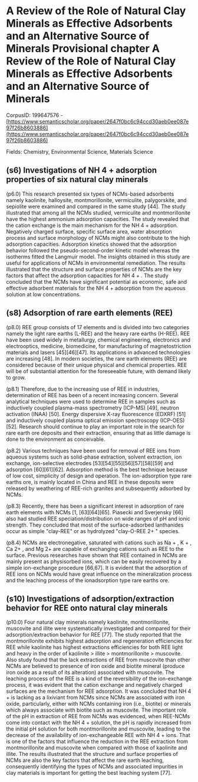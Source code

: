 # A Review of the Role of Natural Clay Minerals as Effective Adsorbents and an Alternative Source of Minerals Provisional chapter A Review of the Role of Natural Clay Minerals as Effective Adsorbents and an Alternative Source of Minerals

CorpusID: 199647576 - [https://www.semanticscholar.org/paper/2647f0bc6c94ccd30aeb0ee087e97f26b8603886](https://www.semanticscholar.org/paper/2647f0bc6c94ccd30aeb0ee087e97f26b8603886)

Fields: Chemistry, Environmental Science, Materials Science

## (s6) Investigations of NH 4 + adsorption properties of six natural clay minerals
(p6.0) This research presented six types of NCMs-based adsorbents namely kaolinite, halloysite, montmorillonite, vermiculite, palygorskite, and sepiolite were examined and compared in the same study [44]. The study illustrated that among all the NCMs studied, vermiculite and montmorillonite have the highest ammonium adsorption capacities. The study revealed that the cation exchange is the main mechanism for the NH 4 + adsorption. Negatively charged surface, specific surface area, water absorption process and surface morphology of NCMs might also contribute to the high adsorption capacities. Adsorption kinetics showed that the adsorption behavior followed the pseudo-second-order kinetic model whereas the isotherms fitted the Langmuir model. The insights obtained in this study are useful for applications of NCMs in environmental remediation. The results illustrated that the structure and surface properties of NCMs are the key factors that affect the adsorption capacities for NH 4 + . The study concluded that the NCMs have significant potential as economic, safe and effective adsorbent materials for the NH 4 + adsorption from the aqueous solution at low concentrations.
## (s8) Adsorption of rare earth elements (REE)
(p8.0) REE group consists of 17 elements and is divided into two categories namely the light rare earths (L-REE) and the heavy rare earths (H-REE). REE have been used widely in metallurgy, chemical engineering, electronics and electrooptics, medicine, biomedicine, for manufacturing of magnetostriction materials and lasers [45][46][47]. Its applications in advanced technologies are increasing [48]. In modern societies, the rare earth elements (REE) are considered because of their unique physical and chemical properties. REE will be of substantial attention for the foreseeable future, with demand likely to grow.

(p8.1) Therefore, due to the increasing use of REE in industries, determination of REE has been of a recent increasing concern. Several analytical techniques were used to determine REE in samples such as inductively coupled plasma-mass spectrometry (ICP-MS) [49], neutron activation (INAA) [50]. Energy dispersive X-ray fluorescence (EDXRF) [51] and inductively coupled plasma optical emission spectroscopy (ICP-OES) [52]. Research should continue to play an important role in the search for rare earth ore deposits and their extraction, ensuring that as little damage is done to the environment as conceivable.

(p8.2) Various techniques have been used for removal of REE ions from aqueous systems such as solid-phase extraction, solvent extraction, ion exchange, ion-selective electrodes [53][54][55][56][57][58][59] and adsorption [60][61][62]. Adsorption method is the best technique because of low cost, simplicity of design and operation. The ion-adsorption type rare earths ore, is mainly located in China and REE in these deposits were released by weathering of REE-rich granites and subsequently adsorbed by NCMs.

(p8.3) Recently, there has been a significant interest in adsorption of rare earth elements with NCMs [1, [63][64][65]. Piasecki and Sverjensky [66] also had studied REE speciation/distribution on wide ranges of pH and ionic strength. They concluded that most of the surface-adsorbed lanthanides occur as simple "clay-REE" or as hydrolyzed "clay-O-REE 2+ " species.

(p8.4) NCMs are electronegative, saturated with cations such as Na + , K + , Ca 2+ , and Mg 2+ are capable of exchanging cations such as REE to the surface. Previous researches have shown that REE contained in NCMs are mainly present as physisorbed ions, which can be easily recovered by a simple ion-exchange procedure [66,67]. It is evident that the adsorption of REE ions on NCMs would have great influence on the mineralization process and the leaching process of the ionadsorption type rare earths ore.
## (s10) Investigations of adsorption/extraction behavior for REE onto natural clay minerals
(p10.0) Four natural clay minerals namely kaolinite, montmorillonite, muscovite and illite were systematically investigated and compared for their adsorption/extraction behavior for REE [77]. The study reported that the montmorillonite exhibits highest adsorption and regeneration efficiencies for REE while kaolinite has highest extractions efficiencies for both REE light and heavy in the order of kaolinite > illite > montmorillonite > muscovite. Also study found that the lack extractions of REE from muscovite than other NCMs are believed to presence of iron oxide and biotite mineral (produce iron oxide as a result of its alteration) associated with muscovite. The leaching process of the REE is a kind of the reversibility of the ion-exchange process, it was evident that the cation exchange and negatively charged surfaces are the mechanism for REE adsorption. It was concluded that NH 4 + is lacking as a lixiviant from NCMs since NCMs are associated with iron oxide, particularly, either with NCMs containing iron (i.e., biotite) or minerals which always associate with biotite such as muscovite. The important role of the pH in extraction of REE from NCMs was evidenced, when REE-NCMs come into contact with the NH 4 + solution, the pH is rapidly increased from the initial pH solution for both montmorillonite and muscovite, leading to the decrease of the availability of ion-exchangeable REE with NH 4 + ions. That is one of the factors that influence the reduction in the REE extraction from montmorillonite and muscovite when compared with those of kaolinite and illite. The results illustrated that the structure and surface properties of NCMs are also the key factors that affect the rare earth leaching, consequently identifying the types of NCMs and associated impurities in clay materials is important for getting the best leaching system [77].
